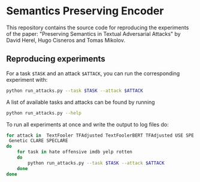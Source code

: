 # Semantics Preserving Encoder

This repository contains the source code for reproducing the experiments of the
paper: "Preserving Semantics in Textual Adversarial Attacks" by David Herel,
Hugo Cisneros and Tomas Mikolov.

## Reproducing experiments

For a task `$TASK` and an attack `$ATTACK`, you can run the corresponding
experiment with:
``` sh
python run_attacks.py --task $TASK --attack $ATTACK
```

A list of available tasks and attacks can be found by running

``` sh
python run_attacks.py --help
```

To run all experiments at once and write the output to log files do:

``` sh
for attack in  TextFooler TFAdjusted TextFoolerBERT TFAdjusted USE SPE  SPEAdjusted
 Genetic CLARE SPECLARE
do
    for task in hate offensive imdb yelp rotten
    do
        python run_attacks.py --task $TASK --attack $ATTACK
    done
done
```
